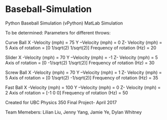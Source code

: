 # Baseball-Simulation
Python Baseball Simulation (vPython)
MatLab Simulation

To be determined:
Parameters for different throws:


Curve BallX -Velocity (mph) = 75Y –Velocity (mph) = 0Z- Velocity (mph) = 5Axis of rotation = [0 1/sqrt(2) 1/sqrt(2)]Frequency of rotation (Hz) = 20SliderX -Velocity (mph) = 70Y –Velocity (mph) = -1Z- Velocity (mph) = 5Axis of rotation = [0 -1/sqrt(2) 1/sqrt(2)]Frequency of rotation (Hz) = 30Screw BallX -Velocity (mph) = 70Y –Velocity (mph) = 1Z- Velocity (mph) = 5Axis of rotation = [0 1/sqrt(2) -1/sqrt(2)]Frequency of rotation (Hz) = 35Fast BallX -Velocity (mph) = 100Y –Velocity (mph) = 0Z- Velocity (mph) = 2Axis of rotation = [-1 0 0]Frequency of rotation (Hz) = 50

Created for UBC Physics 350 Final Project- April 2017

Team Memebers: Lilian Liu, Jenny Yang, Jamie Ye, Dylan Whitney
